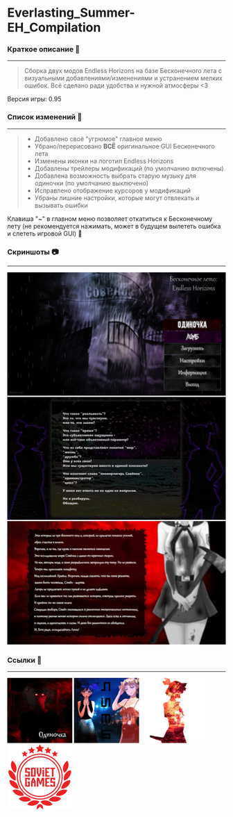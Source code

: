 # Everlasting_Summer-EH_Compilation

### **Краткое описание**  :mega:
---
> Сборка двух модов Endless Horizons на базе Бесконечного лета с визуальными
добавлениями/изменениями и устранением мелких ошибок. Всё сделано ради удобства и нужной атмосферы <3

Версия игры: 0.95

### **Список изменений** :hammer:
---
> - Добавлено своё "угрюмое" главное меню
> - Убрано/перерисовано __ВСЁ__ оригинальное GUI Бесконечного лета
> - Изменены иконки на логотип Endless Horizons
> - Добавлены трейлеры модификаций (по умолчанию включены)
> - Добавлена возможность выбрать старую музыку для одиночки (по умолчанию выключено)
> - Исправлено отображение курсоров у модификаций
> - Убраны лишние настройки, которые могут отвлекать и вызывать ошибки

Клавиша "~" в главном меню позволяет откатиться к Бесконечному лету (не рекомендуется нажимать, может в будущем вылететь ошибка и слететь игровой GUI) :lock_with_ink_pen:

### **Скриншоты** :camera:
---
![Скришнот главного меню](readme_files/menu_screenshot.png)
![Скриншот лимба](readme_files/limb_screenshot.png)
![Скриншот одиночки](readme_files/loner_screenshot.png)

### **Ссылки** :link:
---
[![Одиночка](readme_files/loner.gif "Одиночка в стиме")](https://steamcommunity.com/sharedfiles/filedetails/?id=1126116478)
[![Лимб](readme_files/limb.gif "Лимб в стиме")](https://steamcommunity.com/workshop/filedetails/?id=1520956125)
[![Осень](readme_files/autumn.png "Актуальные новости разработки продолжения")](https://vk.com/endhor)
[![Soviet Games](readme_files/soviet_games.png "Разработчики Бесконечного лета")](https://sovietgames.su/)
